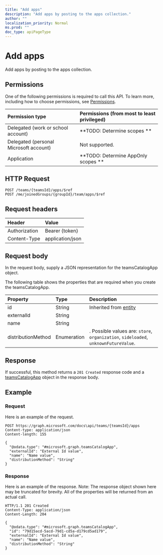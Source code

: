 ```yaml
---
title: "Add apps"
description: "Add apps by posting to the apps collection."
author: ""
localization_priority: Normal
ms.prod: ""
doc_type: apiPageType
---
```


# Add apps

Add apps by posting to the apps collection.

## Permissions
One of the following permissions is required to call this API. To learn more, including how to choose permissions, see [Permissions](/concepts/permissions-reference.md).

|Permission type|Permissions (from most to least privileged)|
|:---|:---|
|Delegated (work or school account)|**TODO: Determine scopes **|
|Delegated (personal Microsoft account)|Not supported.|
|Application|**TODO: Determine AppOnly scopes **|

## HTTP Request
<!-- {
  "blockType": "ignored"
}
-->
``` http
POST /teams/{teamsId}/apps/$ref
POST /me/joinedGroups/{groupId}/team/apps/$ref
```

## Request headers
|Header|Value|
|:---|:---|
|Authorization|Bearer {token}|
|Content-Type|application/json|

## Request body
In the request body, supply a JSON representation for the teamsCatalogApp object.

The following table shows the properties that are required when you create the teamsCatalogApp.

|Property|Type|Description|
|:---|:---|:---|
|id|String| Inherited from [entity](../resources/entity.md)|
|externalId|String||
|name|String||
|distributionMethod|Enumeration|. Possible values are: `store`, `organization`, `sideloaded`, `unknownFutureValue`.|



## Response
If successful, this method returns a `201 Created` response code and a [teamsCatalogApp](../resources/teamscatalogapp.md) object in the response body.

## Example

### Request
Here is an example of the request.
<!-- {
  "blockType": "request",
  "name": "create_teamscatalogapp_from_"
}
-->
``` http
POST https://graph.microsoft.com/docs\api/teams/{teamsId}/apps
Content-type: application/json
Content-length: 155

{
  "@odata.type": "#microsoft.graph.teamsCatalogApp",
  "externalId": "External Id value",
  "name": "Name value",
  "distributionMethod": "String"
}
```

### Response
Here is an example of the response. Note: The response object shown here may be truncated for brevity. All of the properties will be returned from an actual call.
<!-- {
  "blockType": "response",
  "truncated": true,
  "@odata.type": "microsoft.graph.teamscatalogapp"
}
-->
``` http
HTTP/1.1 201 Created
Content-Type: application/json
Content-Length: 204

{
  "@odata.type": "#microsoft.graph.teamsCatalogApp",
  "id": "79d15acd-5acd-79d1-cd5a-d179cd5ad179",
  "externalId": "External Id value",
  "name": "Name value",
  "distributionMethod": "String"
}
```

